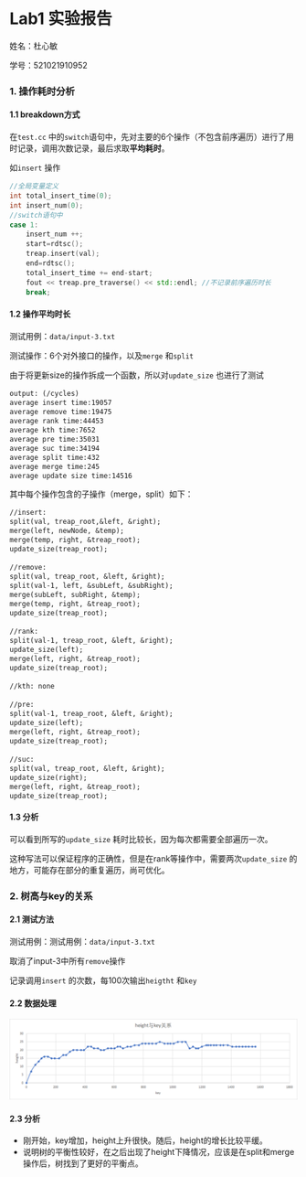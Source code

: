 # Lab1 实验报告

姓名：杜心敏

学号：521021910952

### 1. 操作耗时分析

#### 1.1 breakdown方式

在`test.cc` 中的`switch`语句中，先对主要的6个操作（不包含前序遍历）进行了用时记录，调用次数记录，最后求取**平均耗时**。

如`insert` 操作

```cpp
//全局变量定义
int total_insert_time(0);
int insert_num(0);
//switch语句中
case 1:
    insert_num ++;
    start=rdtsc();
    treap.insert(val);
    end=rdtsc();
    total_insert_time += end-start;
    fout << treap.pre_traverse() << std::endl; //不记录前序遍历时长
    break;
```



#### 1.2 操作平均时长

测试用例：`data/input-3.txt`

测试操作：6个对外接口的操作，以及`merge` 和`split`

由于将更新size的操作拆成一个函数，所以对`update_size` 也进行了测试

```
output: (/cycles)
average insert time:19057
average remove time:19475
average rank time:44453
average kth time:7652
average pre time:35031
average suc time:34194
average split time:432
average merge time:245
average update size time:14516
```

其中每个操作包含的子操作（merge，split）如下：

```
//insert:
split(val, treap_root,&left, &right);
merge(left, newNode, &temp);
merge(temp, right, &treap_root);
update_size(treap_root);

//remove:
split(val, treap_root, &left, &right);
split(val-1, left, &subLeft, &subRight);
merge(subLeft, subRight, &temp);
merge(temp, right, &treap_root);
update_size(treap_root);

//rank:
split(val-1, treap_root, &left, &right); 
update_size(left);
merge(left, right, &treap_root);
update_size(treap_root);

//kth: none

//pre:
split(val-1, treap_root, &left, &right);
update_size(left);
merge(left, right, &treap_root);
update_size(treap_root);

//suc:
split(val, treap_root, &left, &right);
update_size(right);
merge(left, right, &treap_root);
update_size(treap_root);
```



#### 1.3 分析

可以看到所写的`update_size` 耗时比较长，因为每次都需要全部遍历一次。

这种写法可以保证程序的正确性，但是在rank等操作中，需要两次`update_size` 的地方，可能存在部分的重复遍历，尚可优化。

### 2. 树高与key的关系

#### 2.1 测试方法

测试用例：测试用例：`data/input-3.txt`

取消了input-3中所有`remove`操作

记录调用`insert` 的次数，每100次输出`heigtht` 和`key`

#### 2.2 数据处理

<img src="./1680066751715.png">

#### 2.3 分析

* 刚开始，key增加，height上升很快。随后，height的增长比较平缓。
* 说明树的平衡性较好，在之后出现了height下降情况，应该是在split和merge操作后，树找到了更好的平衡点。

